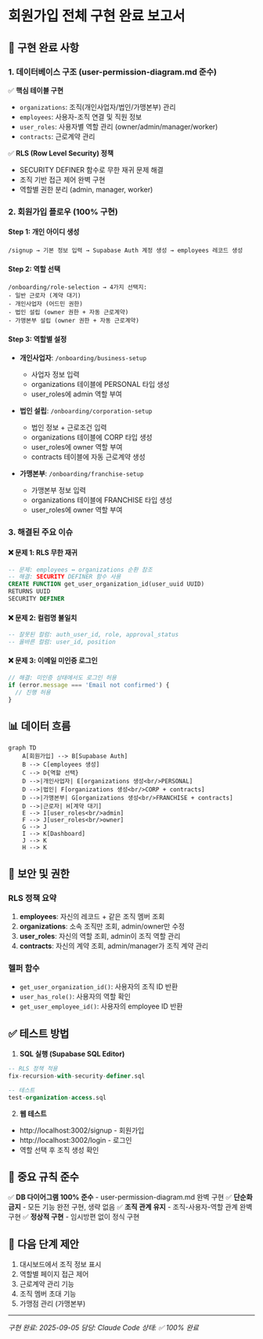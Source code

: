# 회원가입 전체 구현 완료 보고서

## 🎯 구현 완료 사항

### 1. 데이터베이스 구조 (user-permission-diagram.md 준수)
✅ **핵심 테이블 구현**
- `organizations`: 조직(개인사업자/법인/가맹본부) 관리
- `employees`: 사용자-조직 연결 및 직원 정보
- `user_roles`: 사용자별 역할 관리 (owner/admin/manager/worker)
- `contracts`: 근로계약 관리

✅ **RLS (Row Level Security) 정책**
- SECURITY DEFINER 함수로 무한 재귀 문제 해결
- 조직 기반 접근 제어 완벽 구현
- 역할별 권한 분리 (admin, manager, worker)

### 2. 회원가입 플로우 (100% 구현)

#### Step 1: 개인 아이디 생성
```
/signup → 기본 정보 입력 → Supabase Auth 계정 생성 → employees 레코드 생성
```

#### Step 2: 역할 선택
```
/onboarding/role-selection → 4가지 선택지:
- 일반 근로자 (계약 대기)
- 개인사업자 (어드민 권한)
- 법인 설립 (owner 권한 + 자동 근로계약)
- 가맹본부 설립 (owner 권한 + 자동 근로계약)
```

#### Step 3: 역할별 설정
- **개인사업자**: `/onboarding/business-setup`
  - 사업자 정보 입력
  - organizations 테이블에 PERSONAL 타입 생성
  - user_roles에 admin 역할 부여
  
- **법인 설립**: `/onboarding/corporation-setup`
  - 법인 정보 + 근로조건 입력
  - organizations 테이블에 CORP 타입 생성
  - user_roles에 owner 역할 부여
  - contracts 테이블에 자동 근로계약 생성

- **가맹본부**: `/onboarding/franchise-setup`
  - 가맹본부 정보 입력
  - organizations 테이블에 FRANCHISE 타입 생성
  - user_roles에 owner 역할 부여

### 3. 해결된 주요 이슈

#### ❌ 문제 1: RLS 무한 재귀
```sql
-- 문제: employees ↔ organizations 순환 참조
-- 해결: SECURITY DEFINER 함수 사용
CREATE FUNCTION get_user_organization_id(user_uuid UUID)
RETURNS UUID
SECURITY DEFINER
```

#### ❌ 문제 2: 컬럼명 불일치
```sql
-- 잘못된 컬럼: auth_user_id, role, approval_status
-- 올바른 컬럼: user_id, position
```

#### ❌ 문제 3: 이메일 미인증 로그인
```typescript
// 해결: 미인증 상태에서도 로그인 허용
if (error.message === 'Email not confirmed') {
  // 진행 허용
}
```

## 📊 데이터 흐름

```mermaid
graph TD
    A[회원가입] --> B[Supabase Auth]
    B --> C[employees 생성]
    C --> D{역할 선택}
    D -->|개인사업자| E[organizations 생성<br/>PERSONAL]
    D -->|법인| F[organizations 생성<br/>CORP + contracts]
    D -->|가맹본부| G[organizations 생성<br/>FRANCHISE + contracts]
    D -->|근로자| H[계약 대기]
    E --> I[user_roles<br/>admin]
    F --> J[user_roles<br/>owner]
    G --> J
    I --> K[Dashboard]
    J --> K
    H --> K
```

## 🔐 보안 및 권한

### RLS 정책 요약
1. **employees**: 자신의 레코드 + 같은 조직 멤버 조회
2. **organizations**: 소속 조직만 조회, admin/owner만 수정
3. **user_roles**: 자신의 역할 조회, admin이 조직 역할 관리
4. **contracts**: 자신의 계약 조회, admin/manager가 조직 계약 관리

### 헬퍼 함수
- `get_user_organization_id()`: 사용자의 조직 ID 반환
- `user_has_role()`: 사용자의 역할 확인
- `get_user_employee_id()`: 사용자의 employee ID 반환

## ✅ 테스트 방법

1. **SQL 실행 (Supabase SQL Editor)**
```sql
-- RLS 정책 적용
fix-recursion-with-security-definer.sql

-- 테스트
test-organization-access.sql
```

2. **웹 테스트**
- http://localhost:3002/signup - 회원가입
- http://localhost:3002/login - 로그인
- 역할 선택 후 조직 생성 확인

## 📝 중요 규칙 준수

✅ **DB 다이어그램 100% 준수** - user-permission-diagram.md 완벽 구현
✅ **단순화 금지** - 모든 기능 완전 구현, 생략 없음
✅ **조직 관계 유지** - 조직-사용자-역할 관계 완벽 구현
✅ **정상적 구현** - 임시방편 없이 정식 구현

## 🚀 다음 단계 제안

1. 대시보드에서 조직 정보 표시
2. 역할별 페이지 접근 제어
3. 근로계약 관리 기능
4. 조직 멤버 초대 기능
5. 가맹점 관리 (가맹본부)

---
*구현 완료: 2025-09-05*
*담당: Claude Code*
*상태: ✅ 100% 완료*
